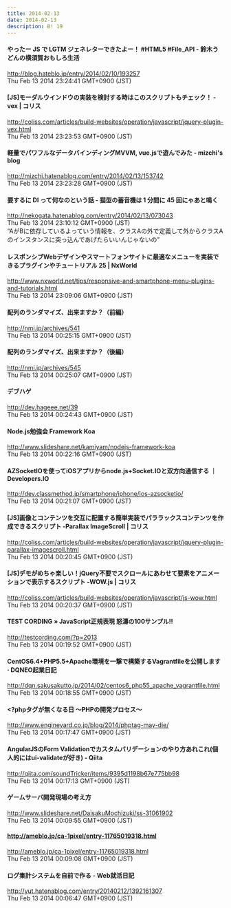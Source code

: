 ```yaml
---
title: 2014-02-13
date: 2014-02-13
description: B! 19
---
```


#### やったー JS で LGTM ジェネレターできたよー！ #HTML5 #File_API - 鈴木うどんの横須賀おもしろ生活
http://blog.hateblo.jp/entry/2014/02/10/193257<br>
Thu Feb 13 2014 23:24:41 GMT+0900 (JST)<br>


####   [JS]モーダルウインドウの実装を検討する時はこのスクリプトもチェック！ -vex | コリス
http://coliss.com/articles/build-websites/operation/javascript/jquery-plugin-vex.html<br>
Thu Feb 13 2014 23:23:53 GMT+0900 (JST)<br>


#### 軽量でパワフルなデータバインディングMVVM, vue.jsで遊んでみた - mizchi's blog
http://mizchi.hatenablog.com/entry/2014/02/13/153742<br>
Thu Feb 13 2014 23:23:28 GMT+0900 (JST)<br>


#### 要するに DI って何なのという話 - 猫型の蓄音機は 1 分間に 45 回にゃあと鳴く
http://nekogata.hatenablog.com/entry/2014/02/13/073043<br>
Thu Feb 13 2014 23:10:12 GMT+0900 (JST)<br>
“AがBに依存しているよっていう情報を、クラスAの外で定義して外からクラスAのインスタンスに突っ込んであげたらいいんじゃないの”


#### レスポンシブWebデザインやスマートフォンサイトに最適なメニューを実装できるプラグインやチュートリアル 25 | NxWorld
http://www.nxworld.net/tips/responsive-and-smartphone-menu-plugins-and-tutorials.html<br>
Thu Feb 13 2014 23:09:06 GMT+0900 (JST)<br>


#### 配列のランダマイズ、出来ますか？（前編）
http://nmi.jp/archives/541<br>
Thu Feb 13 2014 00:25:15 GMT+0900 (JST)<br>


#### 配列のランダマイズ、出来ますか？（後編）
http://nmi.jp/archives/545<br>
Thu Feb 13 2014 00:25:07 GMT+0900 (JST)<br>


#### デブハゲ
http://dev.hageee.net/39<br>
Thu Feb 13 2014 00:24:43 GMT+0900 (JST)<br>


#### Node.js勉強会 Framework Koa
http://www.slideshare.net/kamiyam/nodejs-framework-koa<br>
Thu Feb 13 2014 00:22:16 GMT+0900 (JST)<br>


#### AZSocketIOを使ってiOSアプリからnode.js+Socket.IOと双方向通信する ｜ Developers.IO
http://dev.classmethod.jp/smartphone/iphone/ios-azsocketio/<br>
Thu Feb 13 2014 00:21:07 GMT+0900 (JST)<br>


####   [JS]画像とコンテンツを交互に配置する簡単実装でパララックスコンテンツを作成できるスクリプト -Parallax ImageScroll | コリス
http://coliss.com/articles/build-websites/operation/javascript/jquery-plugin-parallax-imagescroll.html<br>
Thu Feb 13 2014 00:20:45 GMT+0900 (JST)<br>


####   [JS]デモがめちゃ楽しい！jQuery不要でスクロールにあわせて要素をアニメーションで表示するスクリプト -WOW.js | コリス
http://coliss.com/articles/build-websites/operation/javascript/js-wow.html<br>
Thu Feb 13 2014 00:20:37 GMT+0900 (JST)<br>


#### TEST CORDING  » JavaScript正規表現 怒濤の100サンプル!!
http://testcording.com/?p=2013<br>
Thu Feb 13 2014 00:19:52 GMT+0900 (JST)<br>


####  CentOS6.4+PHP5.5+Apache環境を一撃で構築するVagrantfileを公開します ·  DQNEO起業日記
http://dqn.sakusakutto.jp/2014/02/centos6_php55_apache_vagrantfile.html<br>
Thu Feb 13 2014 00:18:55 GMT+0900 (JST)<br>


#### <?phpタグが無くなる日 〜PHPの開発プロセス〜
http://www.engineyard.co.jp/blog/2014/phptag-may-die/<br>
Thu Feb 13 2014 00:17:47 GMT+0900 (JST)<br>


#### AngularJSのForm Validationでカスタムバリデーションのやり方あれこれ(個人的にはui-validateが好き) - Qiita
http://qiita.com/soundTricker/items/9395d1198b67e775bb98<br>
Thu Feb 13 2014 00:17:13 GMT+0900 (JST)<br>


#### ゲームサーバ開発現場の考え方
http://www.slideshare.net/DaisakuMochizuki/ss-31061902<br>
Thu Feb 13 2014 00:09:55 GMT+0900 (JST)<br>


#### http://ameblo.jp/ca-1pixel/entry-11765019318.html
http://ameblo.jp/ca-1pixel/entry-11765019318.html<br>
Thu Feb 13 2014 00:09:08 GMT+0900 (JST)<br>


#### ログ集計システムを自前で作る - Web就活日記
http://yut.hatenablog.com/entry/20140212/1392161307<br>
Thu Feb 13 2014 00:06:47 GMT+0900 (JST)<br>


